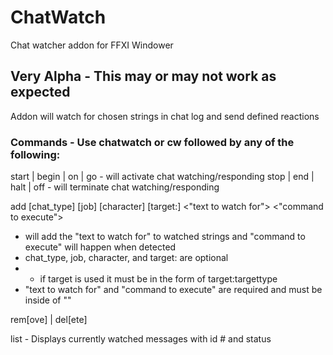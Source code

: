 # ChatWatch
 Chat watcher addon for FFXI Windower

## Very Alpha - This may or may not work as expected

Addon will watch for chosen strings in chat log and send defined reactions

### Commands - Use chatwatch or cw followed by any of the following:
start | begin | on | go - will activate chat watching/responding
stop | end | halt | off - will terminate chat watching/responding

add [chat_type] [job] [character] [target:<targettype>] <"text to watch for"> <"command to execute">
* will add the "text to watch for" to watched strings and "command to execute" will happen when detected
* chat_type, job, character, and target:<targettype> are optional
* * if target is used it must be in the form of target:targettype 
* "text to watch for" and "command to execute" are required and must be inside of ""

rem[ove] | del[ete]  <id>

list - Displays currently watched messages with id # and status

